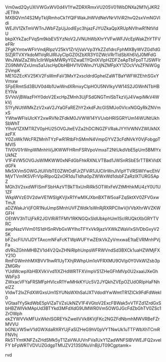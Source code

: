 Vm0wd2QyUXlVWGxWV0d4V1YwZDRXRmxVU205V01WbDNXa2M1VjJKR2JETlhh
MXBQVm14S2MyTkljRmhoCk1YQlFWakJhWVdNeVNrVlViR2hvQ2sxVmNGVldi
WEJIV1ZkTmVWTnJWbFZpUjJodlEyc3hjazFJYUZkaQpXRUpNVlhwR1NtVldU
bkpXYkZacFVqSm9kbEV5YzNoV2JVNUhWbXhrYVFwWFJVcEpWakZhYTFVeFRr
ZFgKYmtwWFlrVndjRlpzV25kV1ZrVjVaVVp3YkZZd1drcFphMXByWVZGd1dG
SlZjRTVXYkdoM1VqRlJlRlJyClpGZ0tZbXR3Y0ZWcVRrTldSbXh6VjJ0MFdG
WnJWalZaZWs1cllrWlpkMWRyY0ZwaE1YQnlXVlpHZDFZeApTbFpoTTJSWFlr
ZG9NMVZxUms5a1JscHpDbHBHV1V0WmJYUjNZMFpXY1ZOcVVsZFNiWGg2VmpK
ME1GZEcKV25KV2FsWmFaV3MxY2xscldrdGphelZaWTBaYWFWZEhhSGxYVmxw
SFpERmtSd3BUV0d4b1UwWndXRmxyClpHOU5NVlkyVW14S2JGWnNTbHBEYlVa
SVVsVjBWazFHY0doV2ExcHpZMnh3UjFSdGNGTmlSbTkzVjJ4VwpiMkV4WkVj
S1YyNUtWMkZzV2xaV2JYaGFaREZhY2xkdFJtcGlSMUo0VlcxNGQyRkZNVmxS
YWtwWFlsUlcKY2xwRVNrZFdkM0JVWW14YVUxbHRlSGRYUm14WUNtUkhSbWhT
YlhoV1ZXMTRZV0pHU25OVGJteEVZa2hDClNGZFVRakJYYlVWNVZWUkNXazFX
Y0ZoWk1WcFRZMnhTYzFwR1RtbFhSMmN4VmpGYVZ3cFdNVkY0VjFobgpTMVl5
TlV0V01rWnpWMnhhVjJKWWFHRmFSRVpoVmxaT2NtUkdVbE5pUm5BMlYxUkNZ
V1F4VW5OVGJsWlMKWW0xNFdGbFhkRXNLVTBad1JWSnRSbE5rTTBKVldXdGFk
Mk5XVm5OWGJtUllVbTE0ZWtOdFJrZFViR1JUCllrWnJlVlpYTVRSWlYwcEhV
MjVTVm1KSVFrVlpiRlpoQ2xOR1duTldha0pZWWxWd1dsbFZaRzlXTURGSApZ
MGh3V2sxdWFISmFSbHAzVTBkT1IxUnRiRk5OTWxFeVZtMHhkMU4zY0U1U1ZF
WkpWVzE0V2dwVE1WSlgKVjIxR1YwMXJXbnBXTW5oaFZqSktXV0ZFVGxwTmJt
aDZWakJrVjFOR1NuUmpSMnhUVFZWdk1sWnRjRXRPClIwVjVVbXhrWVZKWGFH
OEtWV3hTUjFkR2JGVlRiRTFMV1RKNGQxSldUbkphUm1SclRUQktXbGRYTVRC
awpNazVIVm01S1dHSnRVbGxWYlhoTFYxVk9jazVXWkZWaVIxSlVDbGxyV25K
bFZscFlUVlJDYTAxcmNFaFcKTWpWUFYwZEtkVkZyVmxwaE1taEVRMnhPVjFa
dVRsZGhhMHBZV1d4V2QxZHNiRlphUnpsWFRWVndSd3BXCk1uaHZWMjFXY21O
RmFGWmhhMXBVV1hwR1UyTXhjRWhpUm1oVFRXMU9OVlp0Y0VkWlZsb3pZMGRv
YUdWcwpXbHBXVkVvd1lXZHdWRTFXVmpVS1ZHeGFhMVp0U2xaalJXeGhWbFp3
ZWxacVFYaFRSMFpHVlcxR1YwMHkKYUc5V2JYQkhZVEpOZUdORlpHaFNhelZZ
VldwT2IxZFdXWGxsUm1SYUNsWXhSalJXTVdodlYwWmtTR1ZICk9FdFdWekI0
VGtaa1YySkdWbE5pVlZaTVZsUkNZV1F4VGtoV2ExcFBWak5vVTFZd1ZrdGxS
bHBZWlVkMApUd3BTYkd3MFdXdG9UMWR0Vm5OWGJGcFdZbGhTV0ZSc1ZrOWph
ekZYWVVkMFUxWkhlSGREYkZwellVVk8KVjFKc2NGZFdNbmhMWVRBeFZrMVVU
bGNLVW5wV1dGWXdaRXRYUjFaSlZHeG9hV0pVYTNwUk1uTTFWbXhTCmRFNVhj
Rk5TYmtKNFZsZHdSMk5yT1ZaVWJUVnFVa1UxY1ZadWNFSlBVWEJFQ2xvelFY
bFpWRTVDVUZGdgpTMlJZV213S0NuVnBjUT09Cgptamk=

rvd